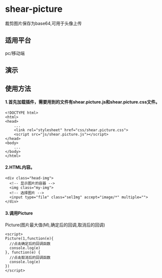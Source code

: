 # shear-picture
裁剪图片保存为base64,可用于头像上传

## 适用平台
pc/移动端

## 演示

[演示地址]:https://github.com/caohoucheng/shear-picture/blob/master/shear-picture/image/1.gif 

## 使用方法
#### 1.首先加载插件，需要用到的文件有shear.picture.js和shear.picture.css文件。
```
<!DOCTYPE html>
<html>
<head>
    ...
    <link rel="stylesheet" href="css/shear.picture.css">
    <script src="js/shear.picture.js"></script>
</head>
<body>
    ...
</body>
</html>
```
#### 2.HTML内容。
```
<div class="head-img">
  <!-- 显示图片的容器 -->
  <img class="my-img">
  <!-- 选择图片 -->
  <input type="file" class="selImg" accept="image/*" multiple="">
</div>
```
#### 3.调用Picture

Picture(图片最大值(M),确定后的回调,取消后的回调)

```
<script>
Picture(1,function(e){
  //点击确定后的回调函数
  console.log(e)
}, function(e) {
  //点击取消后的回调函数
  console.log(e)
})
</script>
```
